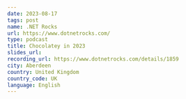 ```yaml
---
date: 2023-08-17
tags: post
name: .NET Rocks
url: https://www.dotnetrocks.com/
type: podcast
title: Chocolatey in 2023
slides_url:
recording_url: https://www.dotnetrocks.com/details/1859
city: Aberdeen
country: United Kingdom
country_code: UK
language: English
---
```

